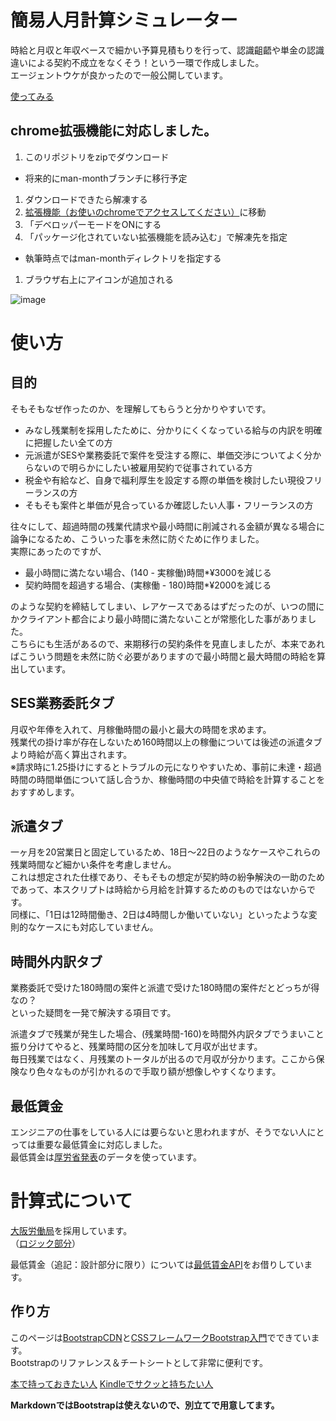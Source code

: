 # 簡易人月計算シミュレーター
時給と月収と年収ベースで細かい予算見積もりを行って、認識齟齬や単金の認識違いによる契約不成立をなくそう！という一環で作成しました。<br />
エージェントウケが良かったので一般公開しています。

[使ってみる](https://shimajima-eiji.github.io/Hosting/man-month/)

## chrome拡張機能に対応しました。

1. このリポジトリをzipでダウンロード
  - 将来的にman-monthブランチに移行予定
1. ダウンロードできたら解凍する
1. [拡張機能（お使いのchromeでアクセスしてください）](chrome://extensions/)に移動
1. 「デベロッパーモードをONにする
1. 「パッケージ化されていない拡張機能を読み込む」で解凍先を指定
  - 執筆時点ではman-monthディレクトリを指定する
1. ブラウザ右上にアイコンが追加される

![image](https://user-images.githubusercontent.com/15845907/89737759-a1169d80-daae-11ea-8a2c-1bb292fefd55.png)

# 使い方
## 目的
そもそもなぜ作ったのか、を理解してもらうと分かりやすいです。

- みなし残業制を採用したために、分かりにくくなっている給与の内訳を明確に把握したい全ての方
- 元派遣がSESや業務委託で案件を受注する際に、単価交渉についてよく分からないので明らかにしたい被雇用契約で従事されている方
- 税金や有給など、自身で福利厚生を設定する際の単価を検討したい現役フリーランスの方
- そもそも案件と単価が見合っているか確認したい人事・フリーランスの方

往々にして、超過時間の残業代請求や最小時間に削減される金額が異なる場合に論争になるため、こういった事を未然に防ぐために作りました。
<br>実際にあったのですが、

- 最小時間に満たない場合、(140 - 実稼働)時間*¥3000を減じる
- 契約時間を超過する場合、(実稼働 - 180)時間*¥2000を減じる

のような契約を締結してしまい、レアケースであるはずだったのが、いつの間にかクライアント都合により最小時間に満たないことが常態化した事がありました。
<br>こちらにも生活があるので、来期移行の契約条件を見直しましたが、本来であればこういう問題を未然に防ぐ必要がありますので最小時間と最大時間の時給を算出しています。

## SES業務委託タブ
月収や年俸を入れて、月稼働時間の最小と最大の時間を求めます。
<br>残業代の掛け率が存在しないため160時間以上の稼働については後述の派遣タブより時給が高く算出されます。
<br>※請求時に1.25掛けにするとトラブルの元になりやすいため、事前に未達・超過時間の時間単価について話し合うか、稼働時間の中央値で時給を計算することをおすすめします。

## 派遣タブ
一ヶ月を20営業日と固定しているため、18日～22日のようなケースやこれらの残業時間など細かい条件を考慮しません。
<br>これは想定された仕様であり、そもそもの想定が契約時の紛争解決の一助のためであって、本スクリプトは時給から月給を計算するためのものではないからです。
<br>同様に、「1日は12時間働き、2日は4時間しか働いていない」といったような変則的なケースにも対応していません。

## 時間外内訳タブ
業務委託で受けた180時間の案件と派遣で受けた180時間の案件だとどっちが得なの？
<br>といった疑問を一発で解決する項目です。

派遣タブで残業が発生した場合、(残業時間-160)を時間外内訳タブでうまいこと振り分けてやると、残業時間の区分を加味して月収が出せます。
<br>毎日残業ではなく、月残業のトータルが出るので月収が分かります。ここから保険なり色々なものが引かれるので手取り額が想像しやすくなります。

## 最低賃金
エンジニアの仕事をしている人には要らないと思われますが、そうでない人にとっては重要な最低賃金に対応しました。
<br>最低賃金は[厚労省発表](https://www.mhlw.go.jp/stf/seisakunitsuite/bunya/koyou_roudou/roudoukijun/minimumichiran/)のデータを使っています。

# 計算式について
[大阪労働局](https://jsite.mhlw.go.jp/osaka-roudoukyoku/hourei_seido_tetsuzuki/roudoukijun_keiyaku/hourei_seido/jikan2/warimasi.html)を採用しています。
<br>（[ロジック部分](https://github.com/shimajima-eiji/Hosting/blob/master/man-month/calc.js)）

最低賃金（追記：設計部分に限り）については[最低賃金API](https://github.com/takaya1992/jp_minimum_wage_data)をお借りしています。

## 作り方
このページは[BootstrapCDN](https://www.bootstrapcdn.com/)と[CSSフレームワークBootstrap入門](https://books.google.co.jp/books?id=RA9tDwAAQBAJ&pg=PA408&dq=ISDN978-4-7980-5405-6&hl=ja&sa=X&ved=0ahUKEwiV_qH8lPbmAhXac94KHZsdCkYQ6AEIMTAB#v=onepage&q=ISDN978-4-7980-5405-6&f=false)でできています。<br />
Bootstrapのリファレンス＆チートシートとして非常に便利です。<br />

[本で持っておきたい人](https://amzn.to/39P41R0)
[Kindleでサクッと持ちたい人](https://amzn.to/2T5THy1)

**MarkdownではBootstrapは使えないので、別立てで用意してます。**
